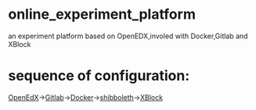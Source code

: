 # online_experiment_platform
an experiment platform based on OpenEDX,involed with Docker,Gitlab and XBlock

sequence of configuration: 
====
[OpenEdX](https://github.com/rainymoon911/online_experiment_platform/tree/master/OpenEdX)->[Gitlab](https://github.com/rainymoon911/online_experiment_platform/tree/master/GitLab)->[Docker](https://github.com/rainymoon911/online_experiment_platform/tree/master/Docker)->[shibboleth](https://github.com/rainymoon911/online_experiment_platform/tree/master/Shibboleth)->[XBlock](https://github.com/rainymoon911/online_experiment_platform/tree/master/XBlock)
